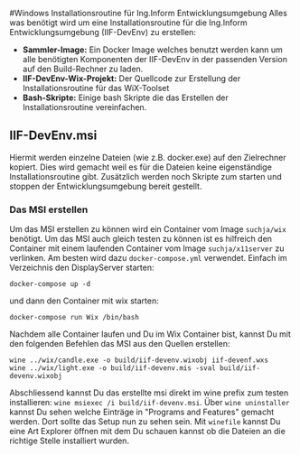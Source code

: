 #Windows Installationsroutine für Ing.Inform Entwicklungsumgebung
Alles was benötigt wird um eine Installationsroutine für die Ing.Inform Entwicklungsumgebung (IIF-DevEnv) zu erstellen:

- **Sammler-Image:** Ein Docker Image welches benutzt werden kann um alle benötigten Komponenten der IIF-DevEnv in der passenden Version auf den Build-Rechner zu laden.
- **IIF-DevEnv-Wix-Projekt:** Der Quellcode zur Erstellung der Installationsroutine für das WiX-Toolset
- **Bash-Skripte:** Einige bash Skripte die das Erstellen der Installationsroutine vereinfachen.

## IIF-DevEnv.msi
Hiermit werden einzelne Dateien (wie z.B. docker.exe) auf den Zielrechner kopiert. Dies wird gemacht weil es für die Dateien keine eigenständige Installationsroutine gibt. Zusätzlich werden noch Skripte zum starten und stoppen der Entwicklungsumgebung bereit gestellt.

### Das MSI erstellen
Um das MSI erstellen zu können wird ein Container vom Image `suchja/wix` benötigt. Um das MSI auch gleich testen zu können ist es hilfreich den Container mit einem laufenden Container vom Image `suchja/x11server` zu verlinken. Am besten wird dazu `docker-compose.yml` verwendet. Einfach im Verzeichnis den DisplayServer starten:

`docker-compose up -d`

und dann den Container mit wix starten:

`docker-compose run Wix /bin/bash`

Nachdem alle Container laufen und Du im Wix Container bist, kannst Du mit den folgenden Befehlen das MSI aus den Quellen erstellen:

```
wine ../wix/candle.exe -o build/iif-devenv.wixobj iif-devenf.wxs
wine ../wix/light.exe -o build/iif-devenv.mis -sval build/iif-devenv.wixobj
```

Abschliessend kannst Du das erstellte msi direkt im wine prefix zum testen installieren: `wine msiexec /i build/iif-devenv.msi`. Über `wine uninstaller` kannst Du sehen welche Einträge in "Programs and Features" gemacht werden. Dort sollte das Setup nun zu sehen sein. Mit `winefile` kannst Du eine Art Explorer öffnen mit dem Du schauen kannst ob die Dateien an die richtige Stelle installiert wurden.

